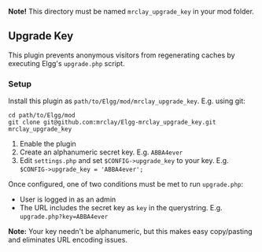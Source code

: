 **Note!** This directory must be named `mrclay_upgrade_key` in your mod folder.

## Upgrade Key

This plugin prevents anonymous visitors from regenerating caches by executing Elgg's `upgrade.php` script.

### Setup

Install this plugin as `path/to/Elgg/mod/mrclay_upgrade_key`. E.g. using git:

    cd path/to/Elgg/mod
    git clone git@github.com:mrclay/Elgg-mrclay_upgrade_key.git mrclay_upgrade_key

 1. Enable the plugin
 1. Create an alphanumeric secret key. E.g. `ABBA4ever`
 1. Edit `settings.php` and set `$CONFIG->upgrade_key` to your key. E.g. `$CONFIG->upgrade_key = 'ABBA4ever';`

Once configured, one of two conditions must be met to run `upgrade.php`:

 * User is logged in as an admin
 * The URL includes the secret key as `key` in the querystring. E.g. `upgrade.php?key=ABBA4ever`

**Note:** Your key needn't be alphanumeric, but this makes easy copy/pasting and eliminates URL encoding issues.
